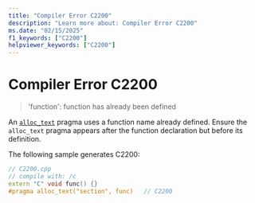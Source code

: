 ```yaml
---
title: "Compiler Error C2200"
description: "Learn more about: Compiler Error C2200"
ms.date: "02/15/2025"
f1_keywords: ["C2200"]
helpviewer_keywords: ["C2200"]
---
```

# Compiler Error C2200

> 'function': function has already been defined

An [`alloc_text`](../../preprocessor/alloc-text.md) pragma uses a function name already defined. Ensure the `alloc_text` pragma appears after the function declaration but before its definition.

The following sample generates C2200:

```cpp
// C2200.cpp
// compile with: /c
extern "C" void func() {}
#pragma alloc_text("section", func)   // C2200
```
